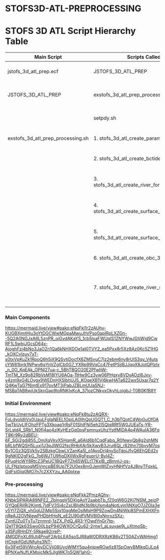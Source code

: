 # STOFS3D-ATL-PREPROCESSING

# STOFS 3D ATL Script Hierarchy Table

| Main Script | Scripts Called | Purpose |
|-------------|----------------|---------|
| jstofs_3d_atl_prep.ecf | JSTOFS_3D_ATL_PREP |Initiates the preparation process |
| JSTOFS_3D_ATL_PREP | exstofs_3d_atl_prep_processing.sh | Executes the main preparation tasks |
|  |  setpdy.sh | Sets up date variables |
| exstofs_3d_atl_prep_processing.sh | 1. stofs_3d_atl_create_param_nml.sh | Creates param.nml file |
|  | 2. stofs_3d_atl_create_bctides_in.sh | Creates bctides.in file |
|  | 3. stofs_3d_atl_create_river_forcing_nwm.sh | Creates river forcing from NWM |
|  | 4. stofs_3d_atl_create_surface_forcing_gfs.sh | Creates surface forcing from GFS |
|  | 5. stofs_3d_atl_create_surface_forcing_hrrr.sh | Creates surface forcing from HRRR |
|  | 6. stofs_3d_atl_create_obc_3dth_nudge.sh | Creates OBC 3DTH nudging |
|  | 7. stofs_3d_atl_create_river_st_lawrence.sh | Creates forcing files for the St. Lawrence River |

### Main Components

https://mermaid.live/view#pako:eNqFkl1r2zAUhv-KUGBXjmtHju3oYtDGCWwMGpaMwuJhVPso0apIRpLXZGn--5Q2A0NGJxA6L5znPR_oiGvdAKaYS_1cb5lxaFWUqlS1ZNYWwJGtjWjd9CwRF1LSwbjJGcsD64x-AjoghFzi4bNo3JaO2n1Qa6kNHXDOe1at0TVY2_ea5Pxx8r5Xz8Az0Kc5Z1HG_kOXCvlzuy7xT-s0txVpKuZk1RpoQ6h5iX9QSvtjDocfX6ZMSvuC7jz2ebm6ny8rUlS3qy_V4utscYW81bjrk1NPwv6qYnVZglCb0G7_YXRp99VqCc47FetPSjjBJJqpX8JotQPlzlx_n_0O_KqEAk_OPNl27ua-c_5BhTBQO20E2PfwhW-TmTM_Xz9o82RbVsM18IYU6AOa-TtHw9Cz3yw06PHgxy8VDvAOzI6Jxv-v4zm9xG4LOygx9WEDnHXSlbhUJ5_KOqeXB1Vj6kwHATa622wx5Uxar7q2YQ4KwTaG7f6mtEx917ovMT3iPabJZBLmUUaSNJ-MSBaTAB8wjUkSknGap9loRNKIxKcA_37lozCNkyxOkyhLoigbJ-T0B0KfB8Y


### Initial Environment

https://mermaid.live/view#pako:eNqFk8tu2zAQRX-FoLdyoIdliVx0UauLFglaNEEL1OpiLA0lIhQpUGQT1_C_h3bTQotC4WoGuOfOA5wTbUyLlFOhzFPTg3Xkoap1rRsF01ShIFNj5eh2l5QIqRRf5W0JUEaTs-YR-SrLstd4_SRb1_N0fI4ao4zlKyHEzGq0psFpmnuxUhzYstfMIDA4p4WAuIA36FqT8Kr9Ry2dBEU-6F_SGj2gdj855_OmXqVkvX5HqmR_a6Ald6b1CqdFabq_R0fewyQb8g2shMNbRLbfWQSH5Luxj1J3pJIWG2fscRHbXAr5kXwyB3Jrui6Qi_r82thn70bvyM7osBy1CGz3QSVk5y2SBzkgCbwLVZanKa5l_o1AvoDrl4nySoTdoiJfvQ6EhQEd2v9gNKID2gFkG_7p6WJTU9fjgDXlIWxRgFeuprU-Byl4Z-6PuqHcWY8RtcZ3PeUC1BQyP7Zh65WELtT7KxlB_zBmnlJ-os-Ul_FNzIptxoqM5VmcpBE9Up7F2U0ex8mGJemWlZvyHNHfVz4J8nyTFqxkLGdFsi0jiq0MO7n7c2XXYzu_AA0pIxw

### Pre-processing

https://mermaid.live/view#pako:eNqFkk2PmzAQhv-KNbkSlPARjA89NFE2_ZbIngpV5DXjgAoY2aabbTb_fZ0qW6G2Kj7NSM_zeizPGYQqERjIRj2KimtL7jdFV3Si4cZsUBIjdN3b9bUlsm4aNotLyjn1jNXqO7JZGIa3ev5Yl7ZiQX_yhGqUZjMp5Siq10qgMeOslMqH9P9ZowDn4NiWki8SPmEXHXFnnReAJ2OVNIewPHDbHHqN_eE2U90dfVMV8I0xNnrxzSXz-ZvntUZu0TyTu7znmrd-1zZX_PdQ_4R3-YOwdYnGr7tp-l2e1T9Qk63Swo00LbzP94OWXOCrQu62-2ntw1_aLsuyae9j_uXtmoSb-x35PJRHnDY-5Rkae92rreP-4MGDFnXL69Jt4PnqF2ArbLEA5soSJR8aW0DRXRzKB6v2T50AZvWAHmg1HCtgkjfGdUNfuhs3NT-6v3lFet59VWrcAjvDCVji08UyoWlMY5qu4njpwROwIIz81SpOwyBMIkqDJLp48PNXwNJfLKMojcMkSJIgWK7o5QW1ahG-
